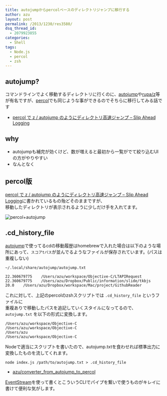 ```yaml
---
title: autojumpからpercolベースのディレクトリジャンプに移行する
author: azu
layout: post
permalink: /2013/1230/res3580/
dsq_thread_id:
  - 2079923855
categories:
  - Shell
tags:
  - Node.js
  - percol
  - zsh
---
```

## autojump?

コマンドラインでよく移動するディレクトリに行くのに、[autojump][1]や[rupa/z][2]等が有名ですが、[percol][3]でも同じような事ができるのでそちらに移行してみる話です

*   [percol で z / autojump のようにディレクトリ高速ジャンプ &#8211; Slip Ahead Logging][4]

## why

*   autojumpも補完が効くけど、数が増えると最初から一覧がでて絞り込むUIの方がやりやすい
*   なんとなく

## percol版

[percol で z / autojump のようにディレクトリ高速ジャンプ &#8211; Slip Ahead Logging][4]に書かれているもの殆どそのままですが、  
移動したディレクトリが表示されるように少しだけ手を入れてます。

![percol+autojump][5]



## .cd\_history\_file

[autojump][1]で使ってるcdの移動履歴はhomebrewで入れた場合は以下のような場所にあって、`スコアtパス`が並んでるようなファイルが保存されています。(パスは重複しない)

`~/.local/share/autojump/autojump.txt`

    22.360679775    /Users/azu/workspace/Objective-C/LTAPIRequest
    22.360679775    /Users/azu/Dropbox/Public/information/slide/tkbjs
    20.0    /Users/azu/Dropbox/workspace/Mac/project/GithubReader
    

これに対して、上記のpercolのzshスクリプトでは `.cd_history_file` というファイルに  
重複ありで移動したパスを追記していくスタイルになってるので、 `autojump.txt` を以下の形式に変換します。

    /Users/azu/workspace/Objective-C
    /Users/azu/workspace/Objective-C
    /Users/azu
    /Users/azu/workspace/Objective-C
    

Nodeで適当にスクリプトを書いたので、autojump.txtを食わせれば標準出力に変換したものを流してくれます。

    node index.js /path/to/autojump.txt > .cd_history_file
    

*   [azu/converter\_from\_autojump\_to\_percol][6]

[EventStream][7]を使って書くとこういうCLIでパイプを繋いで使うものがキレイに書けて便利な気がします。

 [1]: https://github.com/joelthelion/autojump "autojump"
 [2]: https://github.com/rupa/z "rupa/z"
 [3]: https://github.com/mooz/percol "percol"
 [4]: http://stillpedant.hatenablog.com/entry/percol-cd-history "percol で z / autojump のようにディレクトリ高速ジャンプ - Slip Ahead Logging"
 [5]: http://gyazo.com/5bb415e1d591670e45f102fea0987440.gif
 [6]: https://github.com/azu/converter_from_autojump_to_percol "azu/converter_from_autojump_to_percol"
 [7]: https://github.com/dominictarr/event-stream "EventStream"